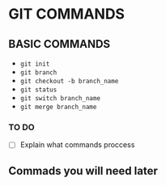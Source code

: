 # GIT COMMANDS

## **BASIC COMMANDS**

- `git init`
- `git branch`
- `git checkout -b branch_name`
- `git status`
- `git switch branch_name`
- `git merge branch_name`

### TO DO 
- [ ] Explain what commands proccess

## **Commads you will need later**

